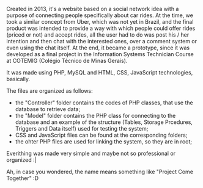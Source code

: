 Created in 2013, it's a website based on a social network idea with a purpose of connecting people specifically about car rides.
At the time, we took a similar concept from Uber, which was not yet in Brazil, and the final product was intended to provide a way with which people could offer rides (priced or not) and accept rides, all the user had to do was post his / her intention and then chat with the interested ones, over a comment system or even using the chat itself. At the end, it became a prototype, since it was developed as a final project in the Information Systems Technician Course at COTEMIG (Colégio Técnico de Minas Gerais).

It was made using PHP, MySQL and HTML, CSS, JavaScript technologies, basically.

The files are organized as follows:
- the "Controller" folder contains the codes of PHP classes, that use the database to retrieve data;
- the "Model" folder contains the PHP class for connecting to the database and an example of the structure (Tables, Storage Prcedures, Triggers and Data itself) used for testing the system;
- CSS and JavaScript files can be found at the corresponding folders;
- the ohter PHP files are used for linking the system, so they are in root;

Everithing was made very simple and maybe not so professional or organized :|

Ah, in case you wondered, the name means something like "Project Come Together" :D
